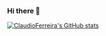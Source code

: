### Hi there 👋

<!--
**ClaudioFerreir/ClaudioFerreir** is a ✨ _special_ ✨ repository because its `README.md` (this file) appears on your GitHub profile.

Here are some ideas to get you started:

- 🔭 I’m currently working on ...
- 🌱 I’m currently learning ...
- 👯 I’m looking to collaborate on ...
- 🤔 I’m looking for help with ...
- 💬 Ask me about ...
- 📫 How to reach me: ...
- 😄 Pronouns: ...
- ⚡ Fun fact: ...
-->

[![ClaudioFerreira's GitHub stats](https://github-readme-stats.vercel.app/api?username=ClaudioFerreir&show_icons=true&theme=cobalt)](https://github.com/ClaudioFerreir/github-readme-stats)

